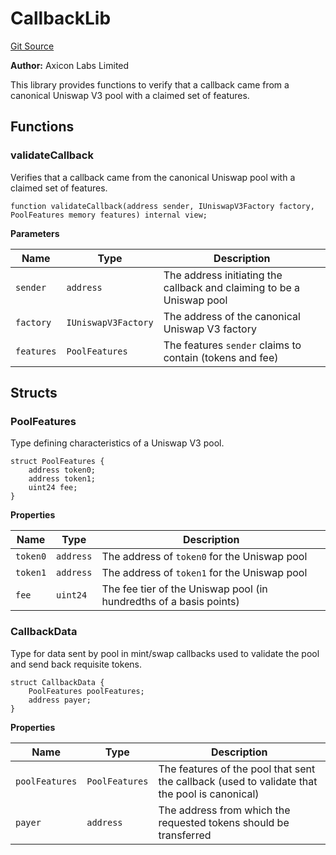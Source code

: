 # CallbackLib
[Git Source](https://github.com/panoptic-labs/panoptic-v1-core-private/blob/43b745d55cc99a535a2ac086cddc74a3b26c5fba/contracts/libraries/CallbackLib.sol)

**Author:**
Axicon Labs Limited

This library provides functions to verify that a callback came from a canonical Uniswap V3 pool with a claimed set of features.


## Functions
### validateCallback

Verifies that a callback came from the canonical Uniswap pool with a claimed set of features.


```solidity
function validateCallback(address sender, IUniswapV3Factory factory, PoolFeatures memory features) internal view;
```
**Parameters**

|Name|Type|Description|
|----|----|-----------|
|`sender`|`address`|The address initiating the callback and claiming to be a Uniswap pool|
|`factory`|`IUniswapV3Factory`|The address of the canonical Uniswap V3 factory|
|`features`|`PoolFeatures`|The features `sender` claims to contain (tokens and fee)|


## Structs
### PoolFeatures
Type defining characteristics of a Uniswap V3 pool.


```solidity
struct PoolFeatures {
    address token0;
    address token1;
    uint24 fee;
}
```

**Properties**

|Name|Type|Description|
|----|----|-----------|
|`token0`|`address`|The address of `token0` for the Uniswap pool|
|`token1`|`address`|The address of `token1` for the Uniswap pool|
|`fee`|`uint24`|The fee tier of the Uniswap pool (in hundredths of a basis points)|

### CallbackData
Type for data sent by pool in mint/swap callbacks used to validate the pool and send back requisite tokens.


```solidity
struct CallbackData {
    PoolFeatures poolFeatures;
    address payer;
}
```

**Properties**

|Name|Type|Description|
|----|----|-----------|
|`poolFeatures`|`PoolFeatures`|The features of the pool that sent the callback (used to validate that the pool is canonical)|
|`payer`|`address`|The address from which the requested tokens should be transferred|

